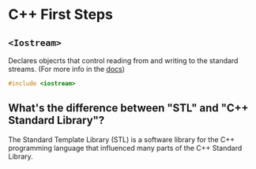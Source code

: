 # C++ First Steps

## `<Iostream>`

Declares objecrts that control reading from and writing to the standard streams. (For more info in the [docs](https://docs.microsoft.com/en-us/cpp/standard-library/iostream?view=msvc-170))

```cpp
#include <iostream>
```

## What's the difference between "STL" and "C++ Standard Library"?

The Standard Template Library (STL) is a software library for the C++ programming language that influenced many parts of the C++ Standard Library. 